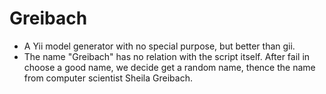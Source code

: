 Greibach
======
* A Yii model generator with no special purpose, but better than gii.
* The name  "Greibach" has no relation with the script itself. After fail in choose a good name, we decide get a random name, thence the name from computer scientist Sheila Greibach.
